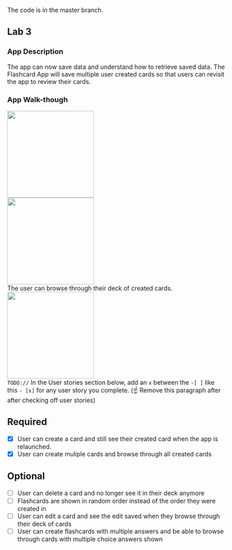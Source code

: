 The code is in the master branch.

## Lab 3

### App Description
The app can now save data and understand how to retrieve saved data. The Flashcard App will save multiple user created cards so that users can revisit the app to review their cards.

### App Walk-though

<img src="https://media.giphy.com/media/gb8dslxMcs9o3gpue1/giphy.gif" width=200><br>
<img src="https://media.giphy.com/media/LmKlRzu7GCTfFhe2ji/giphy.gif" width=200><br>
The user can browse through their deck of created cards.
<img src="https://media.giphy.com/media/hvnstAkYcoOXjpOQ0Y/giphy.gif" width=200><br>
`TODO://` In the User stories section below, add an `x` between the `-[ ]` like this `- [x]` for any user story you complete. (☝️ Remove this paragraph after after checking off user stories)

## Required
- [x] User can create a card and still see their created card when the app is relaunched.
- [x] User can create muliple cards and browse through all created cards

## Optional
- [ ] User can delete a card and no longer see it in their deck anymore
- [ ] Flashcards are shown in random order instead of the order they were created in
- [ ] User can edit a card and see the edit saved when they browse through their deck of cards
- [ ] User can create flashcards with multiple answers and be able to browse through cards with multiple choice answers shown
